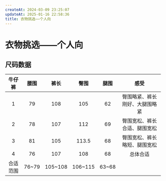 ```yaml
---
createAt: 2024-03-09 23:25:07
updateAt: 2025-01-16 22:58:36
title: 衣物挑选——个人向
---
```

# 衣物挑选——个人向

## 尺码数据

| 牛仔裤  |  腰围   |   裤长    |   臀围    |  腿围   |       感受        |
| :--: | :---: | :-----: | :-----: | :---: | :-------------: |
|  1   |  79   |   108   |   105   |  62   | 臀围略紧、裤长刚好、大腿围略紧 |
|  2   |  78   |   107   |   112   |  69   | 臀围宽松、裤长合适、腿围宽松  |
|  3   |  81   |   105   |  113.5  |  68   | 臀围宽松、裤长略短、腿围宽松  |
|  4   |  76   |   107   |   108   |  68   |      总体合适       |
| 合适范围 | 76~79 | 105~108 | 106~115 | 63~68 |                 |

